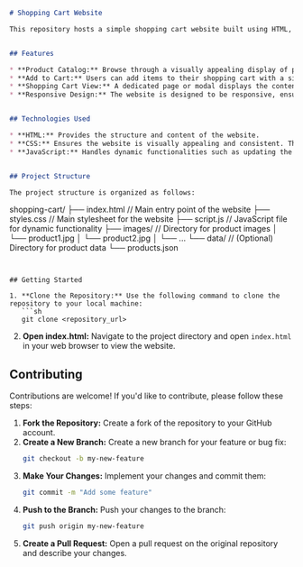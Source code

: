 ```markdown
# Shopping Cart Website

This repository hosts a simple shopping cart website built using HTML, CSS, and JavaScript. The project aims to demonstrate essential e-commerce features, providing a foundation for more advanced functionalities.


## Features

* **Product Catalog:** Browse through a visually appealing display of products, complete with images, descriptions, and prices. The intuitive navigation allows users to explore different product categories effortlessly.
* **Add to Cart:** Users can add items to their shopping cart with a single click, and the cart updates dynamically to reflect these changes.
* **Shopping Cart View:** A dedicated page or modal displays the contents of the shopping cart, including item details, quantities, and the total price. Users can adjust quantities and remove items as needed.
* **Responsive Design:** The website is designed to be responsive, ensuring a seamless experience across various devices, including desktops, tablets, and mobile phones.


## Technologies Used

* **HTML:** Provides the structure and content of the website.
* **CSS:** Ensures the website is visually appealing and consistent. This project may use a responsive design framework like Bootstrap or a custom CSS approach for cross-device compatibility.
* **JavaScript:** Handles dynamic functionalities such as updating the cart, displaying cart contents, and managing user interactions. Local storage or session storage might be used to persist cart data between sessions.


## Project Structure

The project structure is organized as follows:

```
shopping-cart/
├── index.html       // Main entry point of the website
├── styles.css       // Main stylesheet for the website
├── script.js        // JavaScript file for dynamic functionality
├── images/          // Directory for product images
│   └── product1.jpg
│   └── product2.jpg
│   └── ...
└── data/            // (Optional) Directory for product data
    └── products.json
```


## Getting Started

1. **Clone the Repository:** Use the following command to clone the repository to your local machine:
   ```sh
   git clone <repository_url>
   ```
2. **Open index.html:** Navigate to the project directory and open `index.html` in your web browser to view the website.


## Contributing

Contributions are welcome! If you'd like to contribute, please follow these steps:

1. **Fork the Repository:** Create a fork of the repository to your GitHub account.
2. **Create a New Branch:** Create a new branch for your feature or bug fix:
   ```sh
   git checkout -b my-new-feature
   ```
3. **Make Your Changes:** Implement your changes and commit them:
   ```sh
   git commit -m "Add some feature"
   ```
4. **Push to the Branch:** Push your changes to the branch:
   ```sh
   git push origin my-new-feature
   ```
5. **Create a Pull Request:** Open a pull request on the original repository and describe your changes.

